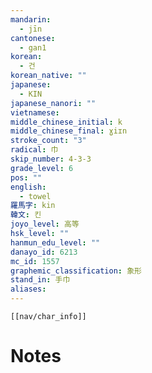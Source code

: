```yaml
---
mandarin:
  - jīn
cantonese:
  - gan1
korean:
  - 건
korean_native: ""
japanese:
  - KIN
japanese_nanori: ""
vietnamese:
middle_chinese_initial: k
middle_chinese_final: ɣiɪn
stroke_count: "3"
radical: 巾
skip_number: 4-3-3
grade_level: 6
pos: ""
english:
  - towel
羅馬字: kin
韓文: 킨
joyo_level: 高等
hsk_level: ""
hanmun_edu_level: ""
danayo_id: 6213
mc_id: 1557
graphemic_classification: 象形
stand_in: 手巾
aliases:
---
```

```meta-bind-embed
[[nav/char_info]]
```

# Notes
